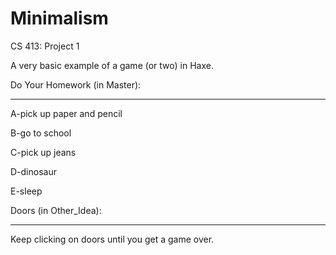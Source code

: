 # Minimalism
CS 413: Project 1

A very basic example of a game (or two) in Haxe.

Do Your Homework (in Master):
_________________

A-pick up paper and pencil

B-go to school

C-pick up jeans

D-dinosaur

E-sleep

Doors (in Other_Idea):
______

Keep clicking on doors until you get a game over.
